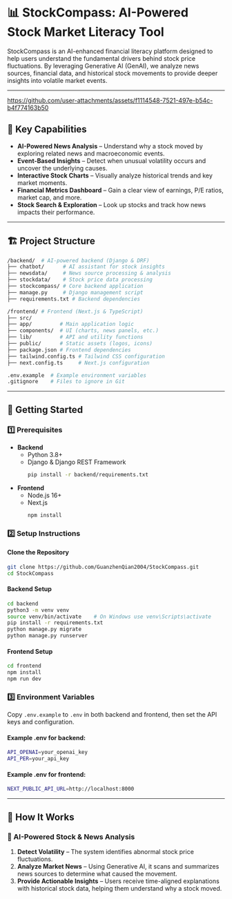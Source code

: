 # 📊 StockCompass: AI-Powered Stock Market Literacy Tool

StockCompass is an AI-enhanced financial literacy platform designed to help users understand the fundamental drivers behind stock price fluctuations. By leveraging Generative AI (GenAI), we analyze news sources, financial data, and historical stock movements to provide deeper insights into volatile market events.

---

https://github.com/user-attachments/assets/f1114548-7521-497e-b54c-b4f774163b50



## 📌 Key Capabilities

- **AI-Powered News Analysis** – Understand why a stock moved by exploring related news and macroeconomic events.  
- **Event-Based Insights** – Detect when unusual volatility occurs and uncover the underlying causes.  
- **Interactive Stock Charts** – Visually analyze historical trends and key market moments.  
- **Financial Metrics Dashboard** – Gain a clear view of earnings, P/E ratios, market cap, and more.  
- **Stock Search & Exploration** – Look up stocks and track how news impacts their performance.

---

## 🏗️ Project Structure

```bash
/backend/  # AI-powered backend (Django & DRF)
├── chatbot/      # AI assistant for stock insights
├── newsdata/     # News source processing & analysis
├── stockdata/    # Stock price data processing
├── stockcompass/ # Core backend application
├── manage.py     # Django management script
├── requirements.txt # Backend dependencies

/frontend/ # Frontend (Next.js & TypeScript)
├── src/
├── app/         # Main application logic
├── components/  # UI (charts, news panels, etc.)
├── lib/         # API and utility functions
├── public/      # Static assets (logos, icons)
├── package.json # Frontend dependencies
├── tailwind.config.ts # Tailwind CSS configuration
├── next.config.ts     # Next.js configuration

.env.example  # Example environment variables
.gitignore    # Files to ignore in Git
```

---

## 🚀 Getting Started

### 1️⃣ Prerequisites

- **Backend**
  - Python 3.8+
  - Django & Django REST Framework  
    ```bash
    pip install -r backend/requirements.txt
    ```
- **Frontend**
  - Node.js 16+
  - Next.js  
    ```bash
    npm install
    ```

### 2️⃣ Setup Instructions

#### Clone the Repository

```bash
git clone https://github.com/GuanzhenQian2004/StockCompass.git
cd StockCompass
```

#### Backend Setup

```bash
cd backend
python3 -m venv venv
source venv/bin/activate    # On Windows use venv\Scripts\activate
pip install -r requirements.txt
python manage.py migrate
python manage.py runserver
```

#### Frontend Setup

```bash
cd frontend
npm install
npm run dev
```

### 3️⃣ Environment Variables

Copy `.env.example` to `.env` in both backend and frontend, then set the API keys and configuration.

#### Example .env for backend:

```bash
API_OPENAI=your_openai_key
API_PER=your_api_key
```

#### Example .env for frontend:

```bash
NEXT_PUBLIC_API_URL=http://localhost:8000
```

---

## 🧪 How It Works

### 🎯 AI-Powered Stock & News Analysis

1. **Detect Volatility** – The system identifies abnormal stock price fluctuations.  
2. **Analyze Market News** – Using Generative AI, it scans and summarizes news sources to determine what caused the movement.  
3. **Provide Actionable Insights** – Users receive time-aligned explanations with historical stock data, helping them understand why a stock moved.
